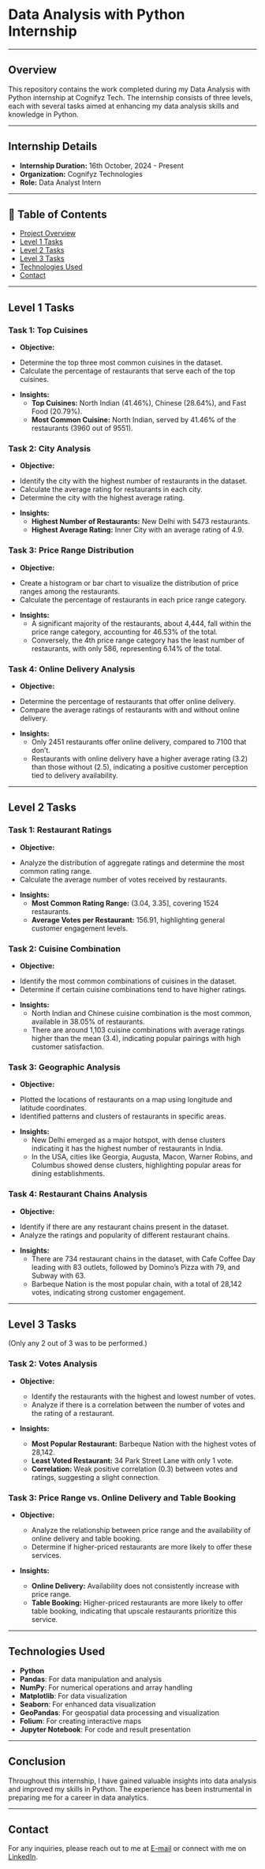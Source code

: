 # Data Analysis with Python Internship

---

## Overview

This repository contains the work completed during my Data Analysis with Python internship at Cognifyz Tech. The internship consists of three levels, each with several tasks aimed at enhancing my data analysis skills and knowledge in Python. 

---

## Internship Details

- **Internship Duration:** 16th October, 2024 - Present
- **Organization:** Cognifyz Technologies
- **Role:** Data Analyst Intern

---

## 📁 Table of Contents
- [Project Overview](#project-overview)
- [Level 1 Tasks](#level-1-tasks)
- [Level 2 Tasks](#level-2-tasks)
- [Level 3 Tasks](#level-3-tasks)
- [Technologies Used](#technologies-used)
- [Contact](#contact)

---

## Level 1 Tasks

### Task 1: Top Cuisines 
- **Objective:**
* Determine the top three most common cuisines in the dataset.
* Calculate the percentage of restaurants that serve each of the top cuisines.
  
- **Insights:**
  - **Top Cuisines:** North Indian (41.46%), Chinese (28.64%), and Fast Food (20.79%).
  - **Most Common Cuisine:** North Indian, served by 41.46% of the restaurants (3960 out of 9551).

### Task 2: City Analysis
- **Objective:**
* Identify the city with the highest number of restaurants in the dataset.
* Calculate the average rating for restaurants in each city.
* Determine the city with the highest average rating.
  
- **Insights:**
  - **Highest Number of Restaurants:** New Delhi with 5473 restaurants.
  - **Highest Average Rating:** Inner City with an average rating of 4.9.

### Task 3: Price Range Distribution
- **Objective:**
* Create a histogram or bar chart to visualize the distribution of price ranges among the restaurants.
* Calculate the percentage of restaurants in each price range category.
  
- **Insights:**
  - A significant majority of the restaurants, about 4,444, fall within the price range category, accounting for 46.53% of the total.
  - Conversely, the 4th price range category has the least number of restaurants, with only 586, representing 6.14% of the total.
 
### Task 4: Online Delivery Analysis
- **Objective:**
* Determine the percentage of restaurants that offer online delivery.
* Compare the average ratings of restaurants with and without online delivery.
  
- **Insights:**
  -  Only 2451 restaurants offer online delivery, compared to 7100 that don’t.
  -  Restaurants with online delivery have a higher average rating (3.2) than those without (2.5), indicating a positive customer perception tied to delivery availability.

---

## Level 2 Tasks

### Task 1: Restaurant Ratings
- **Objective:**
* Analyze the distribution of aggregate ratings and determine the most common rating range.
* Calculate the average number of votes received by restaurants.

- **Insights:**
  - **Most Common Rating Range:** (3.04, 3.35], covering 1524 restaurants.
  - **Average Votes per Restaurant:** 156.91, highlighting general customer engagement levels.

### Task 2: Cuisine Combination
- **Objective:**
* Identify the most common combinations of cuisines in the dataset.
* Determine if certain cuisine combinations tend to have higher ratings.

- **Insights:**
  - North Indian and Chinese cuisine combination is the most common, available in 38.05% of restaurants.
  - There are around 1,103 cuisine combinations with average ratings higher than the mean (3.4), indicating popular pairings with high customer satisfaction.

### Task 3: Geographic Analysis
- **Objective:**
* Plotted the locations of restaurants on a map using longitude and latitude coordinates. 
* Identified patterns and clusters of restaurants in specific areas.

- **Insights:**
  - New Delhi emerged as a major hotspot, with dense clusters indicating it has the highest number of restaurants in India.
  - In the USA, cities like Georgia, Augusta, Macon, Warner Robins, and Columbus showed dense clusters, highlighting popular areas for dining establishments.
 
### Task 4: Restaurant Chains Analysis
- **Objective:**
* Identify if there are any restaurant chains present in the dataset.
* Analyze the ratings and popularity of different restaurant chains.

- **Insights:**
  - There are 734 restaurant chains in the dataset, with Cafe Coffee Day leading with 83 outlets, followed by Domino’s Pizza with 79, and Subway with 63.
  - Barbeque Nation is the most popular chain, with a total of 28,142 votes, indicating strong customer engagement.

---

## Level 3 Tasks 
(Only any 2 out of 3 was to be performed.)

### Task 2: Votes Analysis
- **Objective:**
  * Identify the restaurants with the highest and lowest number of votes.
  * Analyze if there is a correlation between the number of votes and the rating of a restaurant.
  
- **Insights:**
  - **Most Popular Restaurant:** Barbeque Nation with the highest votes of 28,142.
  - **Least Voted Restaurant:** 34 Park Street Lane with only 1 vote.
  - **Correlation:** Weak positive correlation (0.3) between votes and ratings, suggesting a slight connection.

### Task 3: Price Range vs. Online Delivery and Table Booking
- **Objective:**
  * Analyze the relationship between price range and the availability of online delivery and table booking.
  * Determine if higher-priced restaurants are more likely to offer these services.
  
- **Insights:**
  - **Online Delivery:** Availability does not consistently increase with price range.
  - **Table Booking:** Higher-priced restaurants are more likely to offer table booking, indicating that upscale restaurants prioritize this service.

---

## Technologies Used
- **Python**
- **Pandas**: For data manipulation and analysis
- **NumPy**: For numerical operations and array handling
- **Matplotlib**: For data visualization
- **Seaborn**: For enhanced data visualization
- **GeoPandas**: For geospatial data processing and visualization
- **Folium**: For creating interactive maps
- **Jupyter Notebook**: For code and result presentation

---

## Conclusion

Throughout this internship, I have gained valuable insights into data analysis and improved my skills in Python. The experience has been instrumental in preparing me for a career in data analytics.

---

## Contact

For any inquiries, please reach out to me at [E-mail](**singhishita3299@gmail.com**) or connect with me on [LinkedIn](https://www.linkedin.com/in/ishitasingh3299).

